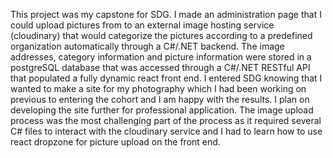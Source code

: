 This project was my capstone for SDG. I made an administration page that I could upload pictures from to an external image hosting service (cloudinary) that would categorize the pictures according to a predefined organization automatically through a C#/.NET backend. The image addresses, category information and picture information were stored in a postgreSQL database that was accessed through a C#/.NET RESTful API that populated a fully dynamic react front end. I entered SDG knowing that I wanted to make a site for my photography which I had been working on previous to entering the cohort and I am happy with the results. I plan on developing the site further for professional application. The image upload process was the most challenging part of the process as it required several C# files to interact with the cloudinary service and I had to learn how to use react dropzone for picture upload on the front end.
